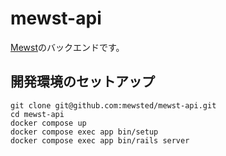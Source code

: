 # mewst-api

[Mewst](https://www.mewst.com)のバックエンドです。

## 開発環境のセットアップ

```
git clone git@github.com:mewsted/mewst-api.git
cd mewst-api
docker compose up
docker compose exec app bin/setup
docker compose exec app bin/rails server
```
